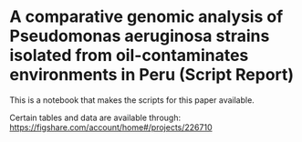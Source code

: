 # A comparative genomic analysis of Pseudomonas aeruginosa strains isolated from oil-contaminates environments in Peru (Script Report)
This is a notebook that makes the scripts for this paper available.

Certain tables and data are available through: https://figshare.com/account/home#/projects/226710
